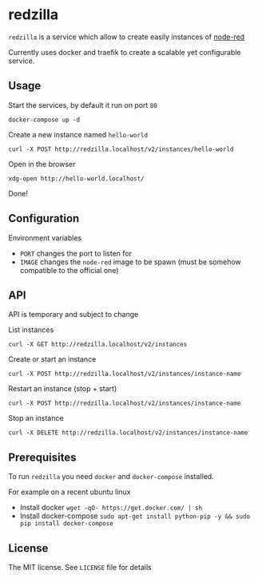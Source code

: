 # redzilla

`redzilla` is a service which allow to create easily instances of [node-red](http://nodered.org/)

Currently uses docker and traefik to create a scalable yet configurable service.

Usage
---

Start the services, by default it run on port `80`

`docker-compose up -d`

Create a new instance named `hello-world`

`curl -X POST http://redzilla.localhost/v2/instances/hello-world`

Open in the browser

`xdg-open http://hello-world.localhost/`

Done!

Configuration
---

Environment variables

- `PORT` changes the port to listen for
- `IMAGE` changes the `node-red` image to be spawn (must be somehow compatible to the official one)

API
---

API is temporary and subject to change

List instances

  `curl -X GET http://redzilla.localhost/v2/instances`

Create or start an instance

  `curl -X POST http://redzilla.localhost/v2/instances/instance-name`

Restart an instance (stop + start)

  `curl -X POST http://redzilla.localhost/v2/instances/instance-name`

Stop an instance

  `curl -X DELETE http://redzilla.localhost/v2/instances/instance-name`

Prerequisites
---

To run `redzilla` you need `docker` and `docker-compose` installed.

For example on a recent ubuntu linux

- Install docker `wget -qO- https://get.docker.com/ | sh`
- Install docker-compose `sudo apt-get install python-pip -y && sudo pip install docker-compose`

License
---

The MIT license. See `LICENSE` file for details
